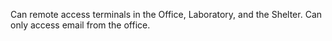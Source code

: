 Can remote access terminals in the Office, Laboratory, and the Shelter.
Can only access email from the office.